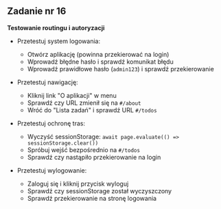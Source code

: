 <!-- _class: time30 -->

## Zadanie nr 16

**Testowanie routingu i autoryzacji**

- Przetestuj system logowania:
  - Otwórz aplikację (powinna przekierować na login)
  - Wprowadź błędne hasło i sprawdź komunikat błędu
  - Wprowadź prawidłowe hasło (`admin123`) i sprawdź przekierowanie

- Przetestuj nawigację:
  - Kliknij link "O aplikacji" w menu
  - Sprawdź czy URL zmienił się na `#/about`
  - Wróć do "Lista zadań" i sprawdź URL `#/todos`

- Przetestuj ochronę tras:
  - Wyczyść sessionStorage: `await page.evaluate(() => sessionStorage.clear())`
  - Spróbuj wejść bezpośrednio na `#/todos`
  - Sprawdź czy nastąpiło przekierowanie na login

- Przetestuj wylogowanie:
  - Zaloguj się i kliknij przycisk wyloguj
  - Sprawdź czy sessionStorage został wyczyszczony
  - Sprawdź przekierowanie na stronę logowania